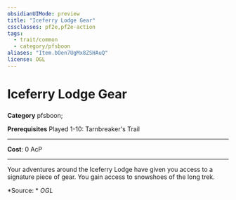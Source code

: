 ```yaml
---
obsidianUIMode: preview
title: "Iceferry Lodge Gear"
cssclasses: pf2e,pf2e-action
tags:
  - trait/common
  - category/pfsboon
aliases: "Item.bOen7UgMx8ZSHAuQ"
license: OGL
---
```

# Iceferry Lodge Gear

### 

**Category** pfsboon; 



**Prerequisites** Played 1-10: Tarnbreaker's Trail
* * *
**Cost**: 0 AcP

* * *

Your adventures around the Iceferry Lodge have given you access to a signature piece of gear. You gain access to snowshoes of the long trek.

*Source: *
*OGL*